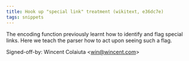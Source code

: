 ```yaml
---
title: Hook up "special link" treatment (wikitext, e36dc7e)
tags: snippets
---
```


The encoding function previously learnt how to identify and flag special links. Here we teach the parser how to act upon seeing such a flag.

Signed-off-by: Wincent Colaiuta &lt;win@wincent.com&gt;
